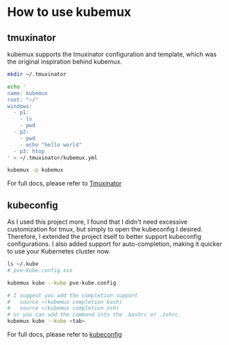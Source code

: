 # How to use kubemux


## tmuxinator

kubemux supports the tmuxinator configuration and template, which was the original inspiration behind kubemux.

<script src="https://asciinema.org/a/6kYCveJwVr4Sggj8QhqlsCKLm.js" id="asciicast-658053" async="true"></script>

```bash
mkdir ~/.tmuxinator

echo '
name: kubemux
root: "~/"
windows:
  - p1:
    - ls
    - pwd
  - p2:
    - pwd
    - echo "hello world"
  - p3: htop
' > ~/.tmuxinator/kubemux.yml

kubemux -p kubemux
```

For full docs, please refer to [Tmuxinator](./usage/tmuxinator.md)

## kubeconfig

As I used this project more, I found that I didn't need excessive customization for tmux, but simply to open the kubeconfig I desired. Therefore, I extended the project itself to better support kubeconfig configurations. I also added support for auto-completion, making it quicker to use your Kubernetes cluster now.

<script async src="https://asciinema.org/a/9lB50c5mndYfl0jBZLaG8ymdg.js" id="asciicast-658052" async="true"></script>

```bash
ls ~/.kube
# pve-kube.config xxx

kubemux kube --kube pve-kube.config

# I suggest you add the completion support
#   source <(kubemux completion bash)
#   source <(kubemux completion zsh)
# or you can add the command into the .bashrc or .zshrc.
kubemux kube --kube <tab>
```


For full docs, please refer to [kubeconfig](./usage/kubeconfig.md)

